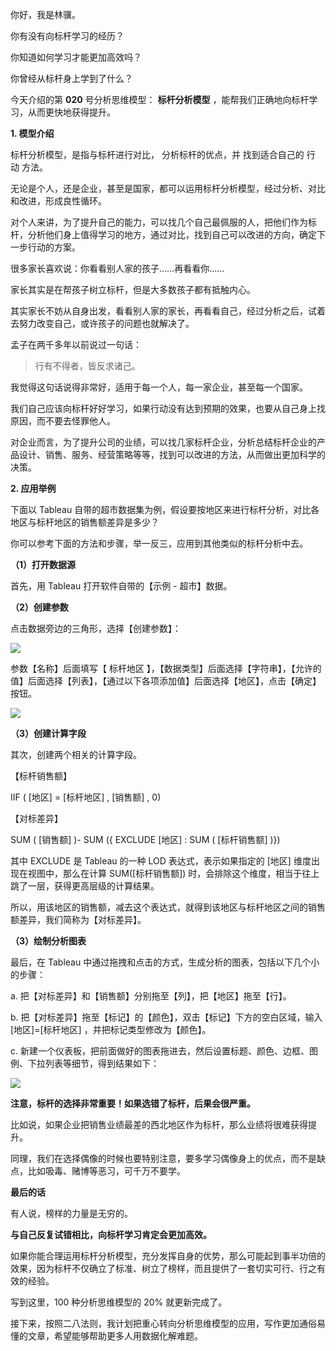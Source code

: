 你好，我是林骥。

你有没有向标杆学习的经历？

你知道如何学习才能更加高效吗？

你曾经从标杆身上学到了什么？

今天介绍的第 **020** 号分析思维模型： **标杆分析模型** ，能帮我们正确地向标杆学习，从而更快地获得提升。

**1\. 模型介绍**

标杆分析模型，是指与标杆进行对比，  分析标杆的优点，并  找到适合自己的  行  动  方法。

无论是个人，还是企业，甚至是国家，都可以运用标杆分析模型，经过分析、对比和改进，形成良性循环。

对个人来讲，为了提升自己的能力，可以找几个自己最佩服的人，把他们作为标杆，分析他们身上值得学习的地方，通过对比，找到自己可以改进的方向，确定下一步行动的方案。

很多家长喜欢说：你看看别人家的孩子……再看看你……

家长其实是在帮孩子树立标杆，但是大多数孩子都有抵触内心。

其实家长不妨从自身出发，看看别人家的家长，再看看自己，经过分析之后，试着去努力改变自己，或许孩子的问题也就解决了。

孟子在两千多年以前说过一句话：

> 行有不得者，皆反求诸己。

我觉得这句话说得非常好，适用于每一个人，每一家企业，甚至每一个国家。

我们自己应该向标杆好好学习，如果行动没有达到预期的效果，也要从自己身上找原因，而不要去怪罪他人。

对企业而言，为了提升公司的业绩，可以找几家标杆企业，分析总结标杆企业的产品设计、销售、服务、经营策略等等，找到可以改进的方法，从而做出更加科学的决策。

**2\. 应用举例**

下面以 Tableau 自带的超市数据集为例，假设要按地区来进行标杆分析，对比各地区与标杆地区的销售额差异是多少？

你可以参考下面的方法和步骤，举一反三，应用到其他类似的标杆分析中去。

**（1）打开数据源**

首先，用 Tableau 打开软件自带的【示例 - 超市】数据。

**（2）创建参数**

点击数据旁边的三角形，选择【创建参数】：

![](https://mmbiz.qpic.cn/mmbiz_png/giaycic3UNwo3CS9iaUGdQRibMviblGQ4NGswp6W0gm4ibWnDPPvJYfib5Z0AbgmX6t2a3YdSoFCudLggfL4icd5HrS4icg/640?wx_fmt=png)

参数【名称】后面填写【  标杆地区
】，【数据类型】后面选择【字符串】，【允许的值】后面选择【列表】，【通过以下各项添加值】后面选择【地区】，点击【确定】按钮。  

![](https://mmbiz.qpic.cn/mmbiz_png/giaycic3UNwo3CS9iaUGdQRibMviblGQ4NGswEsKAezEqAtcI96J2vQHHWpibziaWjwLNwn1mBics5lSlqiclQURSHMLl7A/640?wx_fmt=png)

**（3）创建计算字段**  

其次，创建两个相关的计算字段。

【标杆销售额】

IIF  (  [地区]  =  [标杆地区]  ,  [销售额]  , 0)

【对标差异】

SUM  (  [销售额]  )-  SUM  ({  EXCLUDE  [地区]  :  SUM  (  [标杆销售额]  )})

其中 EXCLUDE 是 Tableau 的一种 LOD 表达式，表示如果指定的 [地区] 维度出现在视图中，那么在计算 SUM([标杆销售额])
时，会排除这个维度，相当于往上跳了一层，获得更高层级的计算结果。

所以，用该地区的销售额，减去这个表达式，就得到该地区与标杆地区之间的销售额差异，我们简称为【对标差异】。

**（3）绘制分析图表**

最后，在 Tableau 中通过拖拽和点击的方式，生成分析的图表，包括以下几个小的步骤：

a. 把【对标差异】和【销售额】分别拖至【列】，把【地区】拖至【行】。

b. 把【对标差异】拖至【标记】的【颜色】，双击【标记】下方的空白区域，输入 [地区]=[标杆地区] ，并把标记类型修改为【颜色】。

c. 新建一个仪表板，把前面做好的图表拖进去，然后设置标题、颜色、边框、图例、下拉列表等细节，得到结果如下：

![](https://mmbiz.qpic.cn/mmbiz_png/giaycic3UNwo3CS9iaUGdQRibMviblGQ4NGswcOrXHsWYS4ynBfIzJKGu5e3l1ESLxv6MoljOpPoNPE4WicwRRRTVm1A/640?wx_fmt=png)

**注意，标杆的选择非常重要！如果选错了标杆，后果会很严重。**  

比如说，如果企业把销售业绩最差的西北地区作为标杆，那么业绩将很难获得提升。

同理，我们在选择偶像的时候也要特别注意，要多学习偶像身上的优点，而不是缺点，比如吸毒、赌博等恶习，可千万不要学。

**最后的话**

有人说，榜样的力量是无穷的。

**与自己反复试错相比，向标杆学习肯定会更加高效。**

如果你能合理运用标杆分析模型，充分发挥自身的优势，那么可能起到事半功倍的效果，因为标杆不仅确立了标准、树立了榜样，而且提供了一套切实可行、行之有效的经验。

写到这里，100 种分析思维模型的 20% 就更新完成了。

接下来，按照二八法则，我计划把重心转向分析思维模型的应用，写作更加通俗易懂的文章，希望能够帮助更多人用数据化解难题。